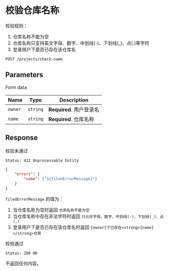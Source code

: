 # 校验仓库名称

校验规则：

1. 仓库名称不能为空
2. 仓库名称只支持英文字母、数字、中划线(-)、下划线(_)、点(.)等字符
3. 登录用户下是否已存在该仓库名

```text
POST /projects/check-name
```

## Parameters

Form data

| Name    | Type     | Description              |
| ------- | -------- | ------------------------ |
| `owner` | `string` | **Required**. 用户登录名 |
| `name`  | `string` | **Required**. 仓库名称   |

## Response

校验未通过

```text
Status: 422 Unprocessable Entity
```

```json
{
    "errors": {
        "name": ["${filedErrorMessage}"]
    }
}
```

`filedErrorMessage` 的值为：

1. 当仓库名称为空时返回 `仓库名称不能为空`
2. 当仓库名称中存在非法字符时返回 `只允许字母、数字、中划线(-)、下划线(_)、点(.)`
3. 登录用户下是否已存在该仓库名时返回 `{owner}下已存在<strong>{name}</strong>仓库`

校验通过

```text
Status: 200 OK
```

不返回任何内容。